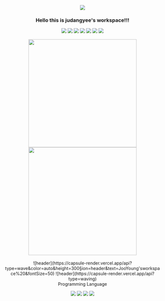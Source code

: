 <div align="center">
  <a href="https://kimain.me"><img src="https://capsule-render.vercel.app/api?type=waving&color=auto&height=200&section=header&text=kimain050401&fontSize=50&animation=fadeIn&fontAlignY=34"></a>
  <h3>Hello this is judangyee's workspace!!!</h3>

  <img src="https://img.shields.io/badge/Python-3766AB?style=round-square&logo=Python&logoColor=white">
  <img src="https://img.shields.io/badge/Flask-F5F5DC?style=round-square&logo=Flask&logoColor=black">
  <img src="https://img.shields.io/badge/C-A8B9CC?style=round-square&logo=C&logoColor=white">
  <img src="https://img.shields.io/badge/HTML-E34F26?style=round-square&logo=html5&logoColor=white">
  <img src="https://img.shields.io/badge/JavaScript-ffb13b?style=round-square&logo=javascript&logoColor=white">
  <img src="https://img.shields.io/badge/CSS-1572B6?style=round-square&logo=css3&logoColor=white">
  <img src="https://img.shields.io/badge/aws-333664?style=round-square&logo=amazon-aws&logoColor=white">
  <br><br>
  <a href="https://github.com/kimain050401/green-grass-ios"><img src="https://github-readme-stats.vercel.app/api/pin/?username=kimain050401&repo=green-grass-ios&theme=vue-dark" width=350px><a>
  <a href="https://github.com/kimain050401/green-grass-web"><img src="https://github-readme-stats.vercel.app/api/pin/?username=kimain050401&repo=green-grass-web&theme=vue-dark" width=350px></a>
  <br><br>![header](https://capsule-render.vercel.app/api?type=wave&color=auto&height=300&section=header&text=JooYoung'sworkspace%20&fontSize=50)
![header](https://capsule-render.vercel.app/api?type=waving)
<div align=center>
Programming Language

  
  
  <a href="https://www.python.org/" target="_blank"><img src="https://img.shields.io/badge/python-배경색?style=flat&logo=로고&logoColor=#3776AB"/></a>
  <a href="https://www.python.org/" target="_blank"><img src="https://img.shields.io/badge/android-배경색?style=flat&logo=로고&logoColor=3776AB"/></a>
  <a href="https://www.python.org/" target="_blank"><img src="https://img.shields.io/badge/php-배경색?style=flat&logo=로고&logoColor=3776AB"/></a>
  <a href="https://www.python.org/" target="_blank"><img src="https://img.shields.io/badge/mySQL-배경색?style=flat&logo=로고&logoColor=3776AB"/></a>
